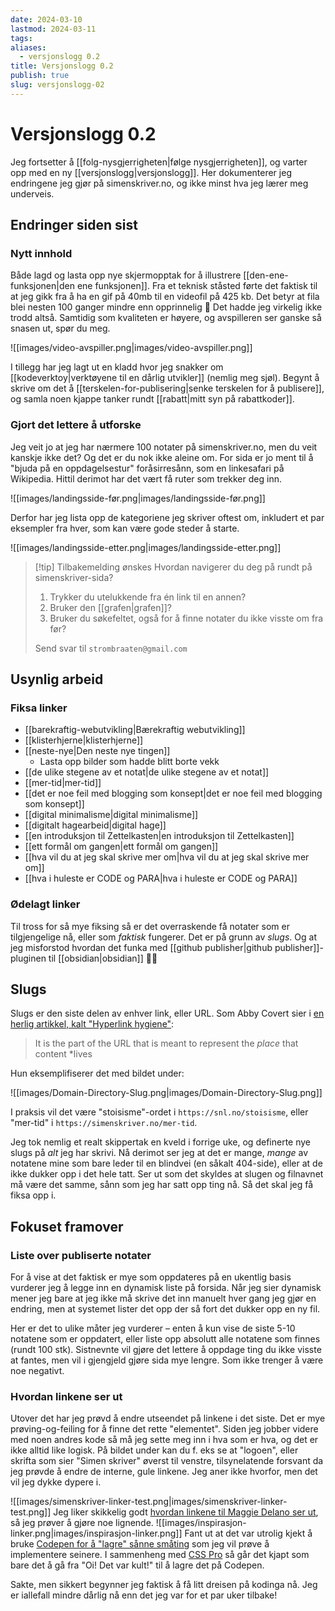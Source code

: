 ```yaml
---
date: 2024-03-10
lastmod: 2024-03-11
tags: 
aliases:
  - versjonslogg 0.2
title: Versjonslogg 0.2
publish: true
slug: versjonslogg-02
---
```


# Versjonslogg 0.2

Jeg fortsetter å [[folg-nysgjerrigheten|følge nysgjerrigheten]], og varter opp med en ny [[versjonslogg|versjonslogg]]. Her dokumenterer jeg endringene jeg gjør på simenskriver.no, og ikke minst hva jeg lærer meg underveis.

## Endringer siden sist

### Nytt innhold

Både lagd og lasta opp nye skjermopptak for å illustrere [[den-ene-funksjonen|den ene funksjonen]]. Fra et teknisk ståsted førte det faktisk til at jeg gikk fra å ha en gif på 40mb til en videofil på 425 kb. Det betyr at fila blei nesten 100 ganger mindre enn opprinnelig 🤯 Det hadde jeg virkelig ikke trodd altså. Samtidig som kvaliteten er høyere, og avspilleren ser ganske så snasen ut, spør du meg.

![[images/video-avspiller.png|images/video-avspiller.png]]

I tillegg har jeg lagt ut en kladd hvor jeg snakker om [[kodeverktoy|verktøyene til en dårlig utvikler]] (nemlig meg sjøl). Begynt å skrive om det å [[terskelen-for-publisering|senke terskelen for å publisere]], og samla noen kjappe tanker rundt [[rabatt|mitt syn på rabattkoder]].

### Gjort det lettere å utforske

Jeg veit jo at jeg har nærmere 100 notater på simenskriver.no, men du veit kanskje ikke det? Og det er du nok ikke aleine om. For sida er jo ment til å "bjuda på en oppdagelsestur" foråsirresånn, som en linkesafari på Wikipedia. Hittil derimot har det vært få ruter som trekker deg inn. 

![[images/landingsside-før.png|images/landingsside-før.png]]

Derfor har jeg lista opp de kategoriene jeg skriver oftest om, inkludert et par eksempler fra hver, som kan være gode steder å starte.

![[images/landingsside-etter.png|images/landingsside-etter.png]]

> [!tip] Tilbakemelding ønskes
> Hvordan navigerer du deg på rundt på simenskriver-sida?
> 
> 1. Trykker du utelukkende fra én link til en annen?
> 2. Bruker den [[grafen|grafen]]?
> 3. Bruker du søkefeltet, også for å finne notater du ikke visste om fra før?
>
>Send svar til `strombraaten@gmail.com`

## Usynlig arbeid

### Fiksa linker

- [[barekraftig-webutvikling|Bærekraftig webutvikling]]
- [[klisterhjerne|klisterhjerne]]
- [[neste-nye|Den neste nye tingen]]
	- Lasta opp bilder som hadde blitt borte vekk
- [[de ulike stegene av et notat|de ulike stegene av et notat]]
- [[mer-tid|mer-tid]]
- [[det er noe feil med blogging som konsept|det er noe feil med blogging som konsept]]
- [[digital minimalisme|digital minimalisme]]
- [[digitalt hagearbeid|digital hage]]
- [[en introduksjon til Zettelkasten|en introduksjon til Zettelkasten]]
- [[ett formål om gangen|ett formål om gangen]]
- [[hva vil du at jeg skal skrive mer om|hva vil du at jeg skal skrive mer om]]
- [[hva i huleste er CODE og PARA|hva i huleste er CODE og PARA]]

### Ødelagt linker

Til tross for så mye fiksing så er det overraskende få notater som er tilgjengelige nå, eller som *faktisk* fungerer. Det er på grunn av *slugs*. Og at jeg misforstod hvordan det funka med [[github publisher|github publisher]]-pluginen til [[obsidian|obsidian]] 🤦‍♂️

## Slugs

Slugs er den siste delen av enhver link, eller URL. Som Abby Covert sier i [en herlig artikkel, kalt "Hyperlink hygiene"](https://abbycovert.com/writing/hyperlink-hygiene/):

> It is the part of the URL that is meant to represent the *place* that content *lives

Hun eksemplifiserer det med bildet under:

![[images/Domain-Directory-Slug.png|images/Domain-Directory-Slug.png]]

I praksis vil det være "stoisisme"-ordet i `https://snl.no/stoisisme`, eller "mer-tid" i `https://simenskriver.no/mer-tid`.

Jeg tok nemlig et realt skippertak en kveld i forrige uke, og definerte nye slugs på *alt* jeg har skrivi. Nå derimot ser jeg at det er mange, *mange* av notatene mine som bare leder til en blindvei (en såkalt 404-side), eller at de ikke dukker opp i det hele tatt. Ser ut som det skyldes at slugen og filnavnet må være det samme, sånn som jeg har satt opp ting nå. Så det skal jeg få fiksa opp i.

## Fokuset framover

### Liste over publiserte notater

For å vise at det faktisk er mye som oppdateres på en ukentlig basis vurderer jeg å legge inn en dynamisk liste på forsida. Når jeg sier dynamisk mener jeg bare at jeg ikke må skrive det inn manuelt hver gang jeg gjør en endring, men at systemet lister det opp der så fort det dukker opp en ny fil.

Her er det to ulike måter jeg vurderer – enten å kun vise de siste 5-10 notatene som er oppdatert, eller liste opp absolutt alle notatene som finnes (rundt 100 stk). Sistnevnte vil gjøre det lettere å oppdage ting du ikke visste at fantes, men vil i gjengjeld gjøre sida mye lengre. Som ikke trenger å være noe negativt.

### Hvordan linkene ser ut

Utover det har jeg prøvd å endre utseendet på linkene i det siste. Det er mye prøving-og-feiling for å finne det rette "elementet". Siden jeg jobber videre med noen andres kode så må jeg sette meg inn i hva som er hva, og det er ikke alltid like logisk. På bildet under kan du f. eks se at "logoen", eller skrifta som sier "Simen skriver" øverst til venstre, tilsynelatende forsvant da jeg prøvde å endre de interne, gule linkene. Jeg aner ikke hvorfor, men det vil jeg dykke dypere i.

![[images/simenskriver-linker-test.png|images/simenskriver-linker-test.png]]
Jeg liker skikkelig godt [hvordan linkene til Maggie Delano ser ut](https://www.maggiedelano.com/garden/), så jeg prøver å gjøre noe lignende.
![[images/inspirasjon-linker.png|images/inspirasjon-linker.png]]
Fant ut at det var utrolig kjekt å bruke [Codepen for å "lagre" sånne småting](https://codepen.io/strombraaten/pen/jORqyde) som jeg vil prøve å implementere seinere. I sammenheng med [CSS Pro](https://csspro.com/) så går det kjapt som bare det å gå fra "Oi! Det var kult!" til å lagre det på Codepen.

Sakte, men sikkert begynner jeg faktisk å få litt dreisen på kodinga nå. Jeg er iallefall mindre dårlig nå enn det jeg var for et par uker tilbake!

